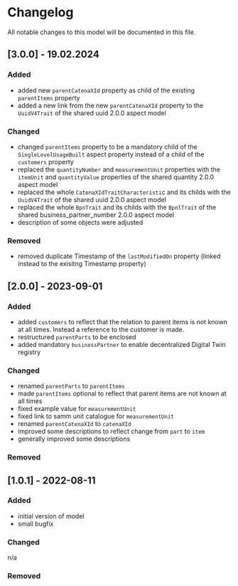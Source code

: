 # Changelog
All notable changes to this model will be documented in this file.

## [3.0.0] - 19.02.2024
### Added
- added new `parentCatenaXId` property as child of the existing `parentItems` property
- added a new link from the new `parentCatenaXId` property to the `UuidV4Trait` of the shared uuid 2.0.0 aspect model

### Changed
- changed `parentItems` property to be a mandatory child of the `SingleLevelUsageBuilt` aspect property instead of a child of the `customers` property
- replaced the `quantityNumber` and `measurementUnit` properties with the `itemUnit` and `quantityValue` properties of the shared quantity 2.0.0 aspect model
- replaced the whole `CatenaXIdTraitCharacteristi`c and its childs with the `UuidV4Trait` of the shared uuid 2.0.0 aspect model
- replaced the whole `BpnTrait` and its childs with the `BpnlTrait` of the shared business_partner_number 2.0.0 aspect model
- description of some objects were adjusted

### Removed
- removed duplicate Timestamp of the `lastModifiedOn` property (linked instead to the exisitng Timestamp property)

## [2.0.0] - 2023-09-01
### Added
- added `customers` to reflect that the relation to parent items is not known at all times. Instead a reference to the customer is made.
- restructured `parentParts` to be enclosed 
- added mandatory `businessPartner` to enable decentralized Digital Twin registry


### Changed
- renamed `parentParts` to `parentItems`
- made `parentItems` optional to reflect that parent items are not known at all times
- fixed example value for `measurementUnit`
- fixed link to samm unit catalogue for `measurementUnit`
- renamed `parentCatenaXId` to `catenaXId`
- improved some descriptions to reflect change from `part` to `item`
- generally improved some descriptions

### Removed

## [1.0.1] - 2022-08-11
### Added
- initial version of model
- small bugfix

### Changed
n/a

### Removed
